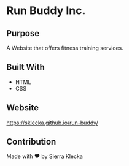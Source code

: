 # Run Buddy Inc.

## Purpose
A Website that offers fitness training services.

## Built With
* HTML
* CSS

## Website
https://sklecka.github.io/run-buddy/

## Contribution
Made with ❤️ by Sierra Klecka
